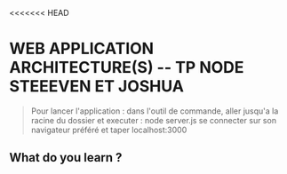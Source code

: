 <<<<<<< HEAD
# WEB APPLICATION ARCHITECTURE(S) -- TP NODE STEEEVEN ET JOSHUA

> Pour lancer l'application : dans l'outil de commande, aller jusqu'a la racine du dossier et executer :
node server.js
> se connecter sur son navigateur préféré et taper localhost:3000

## What do you learn ?
